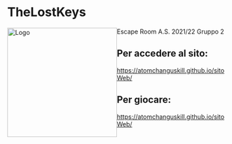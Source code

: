 # TheLostKeys
<img src="https://github.com/itisrivoira/TheLostKeys/blob/main/Python/assets/Logo.png" alt="Logo" style="float: left" width="250" height="250">
Escape Room A.S. 2021/22 Gruppo 2

## Per accedere al sito:
https://atomchanguskill.github.io/sitoWeb/
## Per giocare:
https://atomchanguskill.github.io/sitoWeb/
